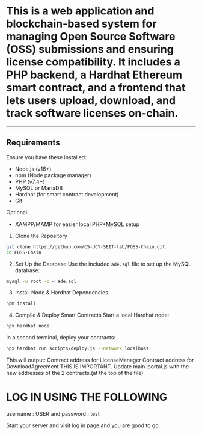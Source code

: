 # This is a web application and blockchain-based system for managing Open Source Software (OSS) submissions and ensuring license compatibility. It includes a PHP backend, a Hardhat Ethereum smart contract, and a frontend that lets users upload, download, and track software licenses on-chain.

---

## Requirements

Ensure you have these installed:

- Node.js (v16+)
- npm (Node package manager)
- PHP (v7.4+)
- MySQL or MariaDB
- Hardhat (for smart contract development)
- Git

Optional:
- XAMPP/MAMP for easier local PHP+MySQL setup

1. Clone the Repository
```bash
git clone https://github.com/CS-UCY-SEIT-lab/FOSS-Chain.git
cd FOSS-Chain
```

2. Set Up the Database
Use the included `ade.sql` file to set up the MySQL database:
```bash
mysql -u root -p < ade.sql
```

3. Install Node & Hardhat Dependencies
```bash
npm install
```

4. Compile & Deploy Smart Contracts
Start a local Hardhat node:
```bash
npx hardhat node
```
In a second terminal, deploy your contracts:
```bash
npx hardhat run scripts/deploy.js --network localhost
```
This will output:
Contract address for LicenseManager
Contract address for DownloadAgreement
THIS IS IMPORTANT. Update main-portal.js with the new addresses of the 2 contracts.(at the top of the file)

# LOG IN USING THE FOLLOWING
username : USER and 
password : test

Start your server and visit log in page and you are good to go.
